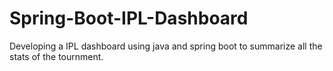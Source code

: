 # Spring-Boot-IPL-Dashboard

Developing a IPL dashboard using java and spring boot to summarize all the stats of the tournment.
